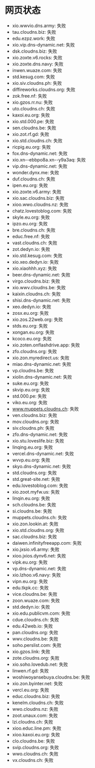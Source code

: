 # 网页状态
- xio.wwvio.dns.army: 失败
- tau.cloudns.biz: 失败
- edu.ezpz.work: 失败
- xio.vip.dns-dynamic.net: 失败
- dsk.cloudns.biz: 失败
- xio.zoxte.v6.rocks: 失败
- xio.zoxte.dns.navy: 失败
- inwen.wuaze.com: 失败
- std.kesug.com: 失败
- xio.siv.cloudns.ph: 失败
- diffireworks.cloudns.org: 失败
- zok.free.nf: 失败
- xio.gzos.rr.nu: 失败
- uto.cloudns.ch: 失败
- kaxoi.eu.org: 失败
- xio.std.000.pe: 失败
- sen.cloudns.be: 失败
- xio.zot.rf.gd: 失败
- xio.std.cloudns.ch: 失败
- ricpig.eu.org: 失败
- fox.dns-dynamic.net: 失败
- xio.xn--ebbpo8a.xn--y9a3aq: 失败
- vip.dns-dynamic.net: 失败
- wonder.dynx.me: 失败
- duf.cloudns.ch: 失败
- ipen.eu.org: 失败
- xio.zoxte.v6.army: 失败
- xio.sac.cloudns.biz: 失败
- xioo.wwo.cloudns.nz: 失败
- chatz.lovestoblog.com: 失败
- skyle.eu.org: 失败
- ipzo.eu.org: 失败
- bre.cloudns.ch: 失败
- educ.free.nf: 失败
- vast.cloudns.ch: 失败
- zot.dedyn.io: 失败
- xio.std.kesug.com: 失败
- xio.xeo.dedyn.io: 失败
- xio.xiaohhh.xyz: 失败
- beer.dns-dynamic.net: 失败
- virgo.cloudns.biz: 失败
- xio.wwv.cloudns.be: 失败
- kaixin.cloudns.ch: 失败
- shisi.dns-dynamic.net: 失败
- xeo.dedyn.io: 失败
- zosx.eu.org: 失败
- xio.zos.22web.org: 失败
- stds.eu.org: 失败
- xongan.eu.org: 失败
- kcoco.eu.org: 失败
- xio.zoten.onflashdrive.app: 失败
- zfo.cloudns.org: 失败
- xio.zon.myredirect.us: 失败
- miao.dns-dynamic.net: 失败
- vp.cloudns.be: 失败
- xiolin.dns-dynamic.net: 失败
- suke.eu.org: 失败
- skvip.eu.org: 失败
- std.000.pe: 失败
- viko.eu.org: 失败
- www.muppets.cloudns.ch: 失败
- ven.cloudns.biz: 失败
- mov.cloudns.org: 失败
- siv.cloudns.ph: 失败
- zfo.dns-dynamic.net: 失败
- xio.stu.loveslife.biz: 失败
- linqing.eu.org: 失败
- vercel.dns-dynamic.net: 失败
- wvvp.eu.org: 失败
- skyo.dns-dynamic.net: 失败
- std.cloudns.org: 失败
- std.great-site.net: 失败
- edu.lovestoblog.com: 失败
- xio.zoot.myfw.us: 失败
- linqin.eu.org: 失败
- sch.cloudns.be: 失败
- si.cloudns.be: 失败
- muppets.cloudns.ch: 失败
- xio.zon.lookin.at: 失败
- xio.std.cloudns.org: 失败
- sac.cloudns.biz: 失败
- daiwen.infinityfreeapp.com: 失败
- xio.jxsio.v6.army: 失败
- xioo.jxios.dynv6.net: 失败
- vipk.eu.org: 失败
- vp.dns-dynamic.net: 失败
- xio.lzhoo.v6.navy: 失败
- vipn.eu.org: 失败
- edu.tkpk.cc: 失败
- vice.cloudns.be: 失败
- zoon.wuaze.com: 失败
- std.dedyn.io: 失败
- xio.edu.publicvm.com: 失败
- cdue.cloudns.ch: 失败
- edu.42web.io: 失败
- pan.cloudns.org: 失败
- wwv.cloudns.be: 失败
- soho.perslist.com: 失败
- xio.gzos.link: 失败
- zote.cloudns.org: 失败
- xio.soho.lovedub.net: 失败
- linwen.rf.gd: 失败
- woshiwoyansebuya.cloudns.be: 失败
- xio.zon.byinter.net: 失败
- vercl.eu.org: 失败
- educ.cloudns.biz: 失败
- kenelm.cloudns.ch: 失败
- wwo.cloudns.nz: 失败
- zoot.unaux.com: 失败
- lzi.cloudns.ch: 失败
- xioo.educ.line.pm: 失败
- xioo.kaxoi.eu.org: 失败
- clo.cloudns.be: 失败
- svip.cloudns.org: 失败
- wwo.cloudns.ch: 失败
- vx.cloudns.ch: 失败

